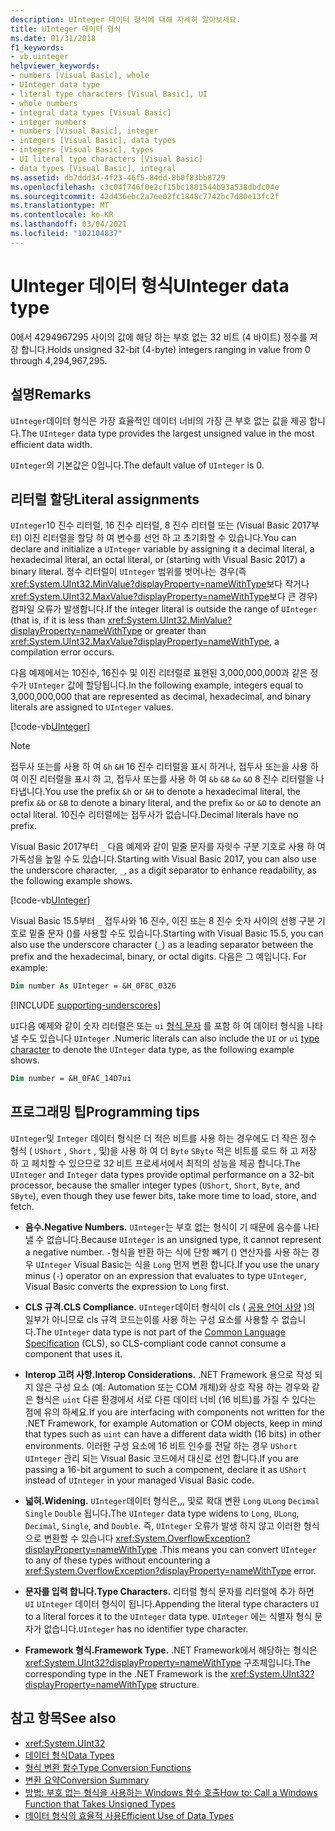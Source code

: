 ```yaml
---
description: UInteger 데이터 형식에 대해 자세히 알아보세요.
title: UInteger 데이터 형식
ms.date: 01/31/2018
f1_keywords:
- vb.uinteger
helpviewer_keywords:
- numbers [Visual Basic], whole
- UInteger data type
- literal type characters [Visual Basic], UI
- whole numbers
- integral data types [Visual Basic]
- integer numbers
- numbers [Visual Basic], integer
- integers [Visual Basic], data types
- integers [Visual Basic], types
- UI literal type characters [Visual Basic]
- data types [Visual Basic], integral
ms.assetid: db7ddd34-4f23-46f5-84dd-8b0f83bb8729
ms.openlocfilehash: c3c04f746f0e2cf15bc1881544b93a538dbdc04e
ms.sourcegitcommit: 42d436ebc2a7ee02fc1848c7742bc7d80e13fc2f
ms.translationtype: MT
ms.contentlocale: ko-KR
ms.lasthandoff: 03/04/2021
ms.locfileid: "102104837"
---
```

# <a name="uinteger-data-type"></a><span data-ttu-id="f97a3-103">UInteger 데이터 형식</span><span class="sxs-lookup"><span data-stu-id="f97a3-103">UInteger data type</span></span>

<span data-ttu-id="f97a3-104">0에서 4294967295 사이의 값에 해당 하는 부호 없는 32 비트 (4 바이트) 정수를 저장 합니다.</span><span class="sxs-lookup"><span data-stu-id="f97a3-104">Holds unsigned 32-bit (4-byte) integers ranging in value from 0 through 4,294,967,295.</span></span>

## <a name="remarks"></a><span data-ttu-id="f97a3-105">설명</span><span class="sxs-lookup"><span data-stu-id="f97a3-105">Remarks</span></span>

<span data-ttu-id="f97a3-106">`UInteger`데이터 형식은 가장 효율적인 데이터 너비의 가장 큰 부호 없는 값을 제공 합니다.</span><span class="sxs-lookup"><span data-stu-id="f97a3-106">The `UInteger` data type provides the largest unsigned value in the most efficient data width.</span></span>

<span data-ttu-id="f97a3-107">`UInteger`의 기본값은 0입니다.</span><span class="sxs-lookup"><span data-stu-id="f97a3-107">The default value of `UInteger` is 0.</span></span>

## <a name="literal-assignments"></a><span data-ttu-id="f97a3-108">리터럴 할당</span><span class="sxs-lookup"><span data-stu-id="f97a3-108">Literal assignments</span></span>

<span data-ttu-id="f97a3-109">`UInteger`10 진수 리터럴, 16 진수 리터럴, 8 진수 리터럴 또는 (Visual Basic 2017부터) 이진 리터럴을 할당 하 여 변수를 선언 하 고 초기화할 수 있습니다.</span><span class="sxs-lookup"><span data-stu-id="f97a3-109">You can declare and initialize a `UInteger` variable by assigning it a decimal literal, a hexadecimal literal, an octal literal, or (starting with Visual Basic 2017) a binary literal.</span></span> <span data-ttu-id="f97a3-110">정수 리터럴이 `UInteger` 범위를 벗어나는 경우(즉 <xref:System.UInt32.MinValue?displayProperty=nameWithType>보다 작거나 <xref:System.UInt32.MaxValue?displayProperty=nameWithType>보다 큰 경우) 컴파일 오류가 발생합니다.</span><span class="sxs-lookup"><span data-stu-id="f97a3-110">If the integer literal is outside the range of `UInteger` (that is, if it is less than <xref:System.UInt32.MinValue?displayProperty=nameWithType> or greater than <xref:System.UInt32.MaxValue?displayProperty=nameWithType>, a compilation error occurs.</span></span>

<span data-ttu-id="f97a3-111">다음 예제에서는 10진수, 16진수 및 이진 리터럴로 표현된 3,000,000,000과 같은 정수가 `UInteger` 값에 할당됩니다.</span><span class="sxs-lookup"><span data-stu-id="f97a3-111">In the following example, integers equal to 3,000,000,000 that are represented as decimal, hexadecimal, and binary literals are assigned to `UInteger` values.</span></span>

[!code-vb[UInteger](../../../../samples/snippets/visualbasic/language-reference/data-types/numeric-literals.vb#UInt)]

> [!NOTE]
> <span data-ttu-id="f97a3-112">접두사 또는를 사용 하 여 `&h` `&H` 16 진수 리터럴을 표시 하거나, 접두사 또는을 사용 하 여 이진 리터럴을 표시 하 고, 접두사 또는를 사용 하 여 `&b` `&B` `&o` `&O` 8 진수 리터럴을 나타냅니다.</span><span class="sxs-lookup"><span data-stu-id="f97a3-112">You use the prefix `&h` or `&H` to denote a hexadecimal literal, the prefix `&b` or `&B` to denote a binary literal, and the prefix `&o` or `&O` to denote an octal literal.</span></span> <span data-ttu-id="f97a3-113">10진수 리터럴에는 접두사가 없습니다.</span><span class="sxs-lookup"><span data-stu-id="f97a3-113">Decimal literals have no prefix.</span></span>

<span data-ttu-id="f97a3-114">Visual Basic 2017부터 `_` 다음 예제와 같이 밑줄 문자를 자릿수 구분 기호로 사용 하 여 가독성을 높일 수도 있습니다.</span><span class="sxs-lookup"><span data-stu-id="f97a3-114">Starting with Visual Basic 2017, you can also use the underscore character, `_`, as a digit separator to enhance readability, as the following example shows.</span></span>

[!code-vb[UInteger](../../../../samples/snippets/visualbasic/language-reference/data-types/numeric-literals.vb#UIntS)]

<span data-ttu-id="f97a3-115">Visual Basic 15.5부터 `_` 접두사와 16 진수, 이진 또는 8 진수 숫자 사이의 선행 구분 기호로 밑줄 문자 ()를 사용할 수도 있습니다.</span><span class="sxs-lookup"><span data-stu-id="f97a3-115">Starting with Visual Basic 15.5, you can also use the underscore character (`_`) as a leading separator between the prefix and the hexadecimal, binary, or octal digits.</span></span> <span data-ttu-id="f97a3-116">다음은 그 예입니다. </span><span class="sxs-lookup"><span data-stu-id="f97a3-116">For example:</span></span>

```vb
Dim number As UInteger = &H_0F8C_0326
```

[!INCLUDE [supporting-underscores](../../../../includes/vb-separator-langversion.md)]

<span data-ttu-id="f97a3-117">`UI`다음 예제와 같이 숫자 리터럴은 또는 `ui` [형식 문자](../../programming-guide/language-features/data-types/type-characters.md) 를 포함 하 여 데이터 형식을 나타낼 수도 있습니다 `UInteger` .</span><span class="sxs-lookup"><span data-stu-id="f97a3-117">Numeric literals can also include the `UI` or `ui` [type character](../../programming-guide/language-features/data-types/type-characters.md) to denote the `UInteger` data type, as the following example shows.</span></span>

```vb
Dim number = &H_0FAC_14D7ui
```

## <a name="programming-tips"></a><span data-ttu-id="f97a3-118">프로그래밍 팁</span><span class="sxs-lookup"><span data-stu-id="f97a3-118">Programming tips</span></span>

<span data-ttu-id="f97a3-119">`UInteger`및 `Integer` 데이터 형식은 더 적은 비트를 사용 하는 경우에도 더 작은 정수 형식 ( `UShort` , `Short` , 및)을 사용 하 여 더 `Byte` `SByte` 적은 비트를 로드 하 고 저장 하 고 페치할 수 있으므로 32 비트 프로세서에서 최적의 성능을 제공 합니다.</span><span class="sxs-lookup"><span data-stu-id="f97a3-119">The `UInteger` and `Integer` data types provide optimal performance on a 32-bit processor, because the smaller integer types (`UShort`, `Short`, `Byte`, and `SByte`), even though they use fewer bits, take more time to load, store, and fetch.</span></span>

- <span data-ttu-id="f97a3-120">**음수.**</span><span class="sxs-lookup"><span data-stu-id="f97a3-120">**Negative Numbers.**</span></span> <span data-ttu-id="f97a3-121">`UInteger`는 부호 없는 형식이 기 때문에 음수를 나타낼 수 없습니다.</span><span class="sxs-lookup"><span data-stu-id="f97a3-121">Because `UInteger` is an unsigned type, it cannot represent a negative number.</span></span> <span data-ttu-id="f97a3-122">`-`형식을 반환 하는 식에 단항 빼기 () 연산자를 사용 하는 경우 `UInteger` Visual Basic는 식을 `Long` 먼저 변환 합니다.</span><span class="sxs-lookup"><span data-stu-id="f97a3-122">If you use the unary minus (`-`) operator on an expression that evaluates to type `UInteger`, Visual Basic converts the expression to `Long` first.</span></span>

- <span data-ttu-id="f97a3-123">**CLS 규격.**</span><span class="sxs-lookup"><span data-stu-id="f97a3-123">**CLS Compliance.**</span></span> <span data-ttu-id="f97a3-124">`UInteger`데이터 형식이 cls ( [공용 언어 사양](https://www.ecma-international.org/publications-and-standards/standards/ecma-335/) )의 일부가 아니므로 cls 규격 코드는이를 사용 하는 구성 요소를 사용할 수 없습니다.</span><span class="sxs-lookup"><span data-stu-id="f97a3-124">The `UInteger` data type is not part of the [Common Language Specification](https://www.ecma-international.org/publications-and-standards/standards/ecma-335/) (CLS), so CLS-compliant code cannot consume a component that uses it.</span></span>

- <span data-ttu-id="f97a3-125">**Interop 고려 사항.**</span><span class="sxs-lookup"><span data-stu-id="f97a3-125">**Interop Considerations.**</span></span> <span data-ttu-id="f97a3-126">.NET Framework 용으로 작성 되지 않은 구성 요소 (예: Automation 또는 COM 개체)와 상호 작용 하는 경우와 같은 형식은 `uint` 다른 환경에서 서로 다른 데이터 너비 (16 비트)를 가질 수 있다는 점에 유의 하세요.</span><span class="sxs-lookup"><span data-stu-id="f97a3-126">If you are interfacing with components not written for the .NET Framework, for example Automation or COM objects, keep in mind that types such as `uint` can have a different data width (16 bits) in other environments.</span></span> <span data-ttu-id="f97a3-127">이러한 구성 요소에 16 비트 인수를 전달 하는 경우 `UShort` `UInteger` 관리 되는 Visual Basic 코드에서 대신로 선언 합니다.</span><span class="sxs-lookup"><span data-stu-id="f97a3-127">If you are passing a 16-bit argument to such a component, declare it as `UShort` instead of `UInteger` in your managed Visual Basic code.</span></span>

- <span data-ttu-id="f97a3-128">**넓혀.**</span><span class="sxs-lookup"><span data-stu-id="f97a3-128">**Widening.**</span></span> <span data-ttu-id="f97a3-129">`UInteger`데이터 형식은,,, 및로 확대 변환 `Long` `ULong` `Decimal` `Single` `Double` 됩니다.</span><span class="sxs-lookup"><span data-stu-id="f97a3-129">The `UInteger` data type widens to `Long`, `ULong`, `Decimal`, `Single`, and `Double`.</span></span> <span data-ttu-id="f97a3-130">즉, `UInteger` 오류가 발생 하지 않고 이러한 형식으로 변환할 수 있습니다 <xref:System.OverflowException?displayProperty=nameWithType> .</span><span class="sxs-lookup"><span data-stu-id="f97a3-130">This means you can convert `UInteger` to any of these types without encountering a <xref:System.OverflowException?displayProperty=nameWithType> error.</span></span>

- <span data-ttu-id="f97a3-131">**문자를 입력 합니다.**</span><span class="sxs-lookup"><span data-stu-id="f97a3-131">**Type Characters.**</span></span> <span data-ttu-id="f97a3-132">리터럴 형식 문자를 리터럴에 추가 하면 `UI` `UInteger` 데이터 형식이 됩니다.</span><span class="sxs-lookup"><span data-stu-id="f97a3-132">Appending the literal type characters `UI` to a literal forces it to the `UInteger` data type.</span></span> <span data-ttu-id="f97a3-133">`UInteger` 에는 식별자 형식 문자가 없습니다.</span><span class="sxs-lookup"><span data-stu-id="f97a3-133">`UInteger` has no identifier type character.</span></span>

- <span data-ttu-id="f97a3-134">**Framework 형식.**</span><span class="sxs-lookup"><span data-stu-id="f97a3-134">**Framework Type.**</span></span> <span data-ttu-id="f97a3-135">.NET Framework에서 해당하는 형식은 <xref:System.UInt32?displayProperty=nameWithType> 구조체입니다.</span><span class="sxs-lookup"><span data-stu-id="f97a3-135">The corresponding type in the .NET Framework is the <xref:System.UInt32?displayProperty=nameWithType> structure.</span></span>

## <a name="see-also"></a><span data-ttu-id="f97a3-136">참고 항목</span><span class="sxs-lookup"><span data-stu-id="f97a3-136">See also</span></span>

- <xref:System.UInt32>
- [<span data-ttu-id="f97a3-137">데이터 형식</span><span class="sxs-lookup"><span data-stu-id="f97a3-137">Data Types</span></span>](index.md)
- [<span data-ttu-id="f97a3-138">형식 변환 함수</span><span class="sxs-lookup"><span data-stu-id="f97a3-138">Type Conversion Functions</span></span>](../functions/type-conversion-functions.md)
- [<span data-ttu-id="f97a3-139">변환 요약</span><span class="sxs-lookup"><span data-stu-id="f97a3-139">Conversion Summary</span></span>](../keywords/conversion-summary.md)
- [<span data-ttu-id="f97a3-140">방법: 부호 없는 형식을 사용하는 Windows 함수 호출</span><span class="sxs-lookup"><span data-stu-id="f97a3-140">How to: Call a Windows Function that Takes Unsigned Types</span></span>](../../programming-guide/com-interop/how-to-call-a-windows-function-that-takes-unsigned-types.md)
- [<span data-ttu-id="f97a3-141">데이터 형식의 효율적 사용</span><span class="sxs-lookup"><span data-stu-id="f97a3-141">Efficient Use of Data Types</span></span>](../../programming-guide/language-features/data-types/efficient-use-of-data-types.md)
